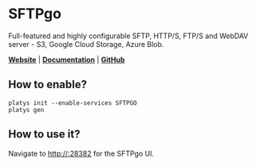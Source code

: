 # SFTPgo

Full-featured and highly configurable SFTP, HTTP/S, FTP/S and WebDAV server - S3, Google Cloud Storage, Azure Blob.

**[Website](https://sftpgo.com/)** | **[Documentation](https://docs.sftpgo.com/latest/)** | **[GitHub](https://github.com/drakkan/sftpgo)**

## How to enable?

```
platys init --enable-services SFTPGO
platys gen
```

## How to use it?

Navigate to <http://:28382> for the SFTPgo UI.
